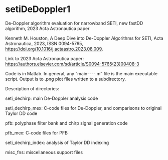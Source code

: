 # setiDeDoppler1
De-Doppler algorithm evaluation for narrowband SETI, new fastDD algorithm, 2023 Acta Astronautica paper

Kenneth M. Houston, A Deep Dive into De-Doppler Algorithms for SETI, Acta Astronautica, 2023, ISSN 0094-5765,
https://doi.org/10.1016/j.actaastro.2023.08.009.

Link to 2023 Acta Astronautica paper:  https://authors.elsevier.com/sd/article/S0094-5765(23)00408-3

Code is in Matlab.  In general, any “main----.m” file is the main executable script.  Output is to .png plot files written to a subdirectory.

Description of directories:

seti_dechirp: main De-Doppler analysis code

seti_dechirp_mex: C-code files for De-Doppler, and comparisons to original Taylor DD code

pfb: polyphase filter bank and chirp signal generation code

pfb_mex: C-code files for PFB

seti_dechirp_index: analysis of Taylor DD indexing

misc_fns: miscellaneous support files

